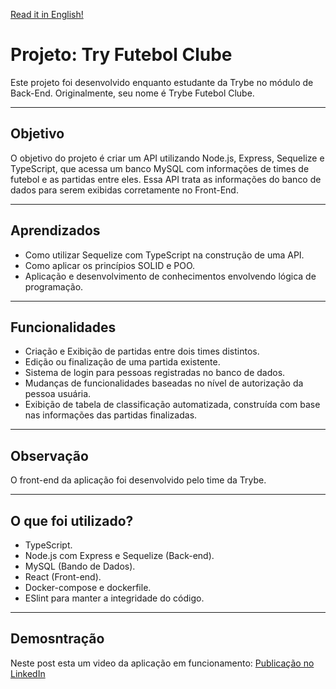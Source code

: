 [Read it in English!](./README-Eng.md)

# Projeto: Try Futebol Clube
Este projeto foi desenvolvido enquanto estudante da Trybe no módulo de Back-End.
Originalmente, seu nome é Trybe Futebol Clube.

---
## Objetivo
O objetivo do projeto é criar um API utilizando Node.js, Express, Sequelize e TypeScript, que acessa um banco MySQL com informações de times de futebol e as partidas entre eles.
Essa API trata as informações do banco de dados para serem exibidas corretamente no Front-End.

---
## Aprendizados
 - Como utilizar Sequelize com TypeScript na construção de uma API.
 - Como aplicar os princípios SOLID e POO.
 - Aplicação e desenvolvimento de conhecimentos envolvendo lógica de programação.

---
## Funcionalidades
 - Criação e Exibição de partidas entre dois times distintos.
 - Edição ou finalização de uma partida existente.
 - Sistema de login para pessoas registradas no banco de dados.
 - Mudanças de funcionalidades baseadas no nível de autorização da pessoa usuária.
 - Exibição de tabela de classificação automatizada, construída com base nas informações das partidas finalizadas.
 
---
## Observação
O front-end da aplicação foi desenvolvido pelo time da Trybe.

---
## O que foi utilizado?
 - TypeScript.
 - Node.js com Express e Sequelize (Back-end).
 - MySQL (Bando de Dados).
 - React (Front-end).
 - Docker-compose e dockerfile.
 - ESlint para manter a integridade do código.
 
 ---
 ## Demosntração
 Neste post esta um video da aplicação em funcionamento:
 [Publicação no LinkedIn](https://www.linkedin.com/posts/lucasdalbofernandes_backend-vqv-activity-6985580298612674560-tuOz?utm_source=share&utm_medium=member_desktop)
 
